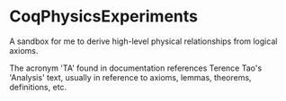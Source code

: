 # CoqPhysicsExperiments

A sandbox for me to derive high-level physical relationships from logical axioms.

The acronym 'TA' found in documentation references Terence Tao's 'Analysis' text, usually in reference to axioms, lemmas, theorems, definitions, etc.
